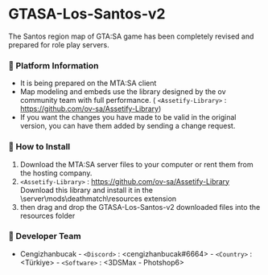 # GTASA-Los-Santos-v2
The Santos region map of GTA:SA game has been completely revised and prepared for role play servers.

### :mega: Platform Information

- It is being prepared on the MTA:SA client
- Map modeling and embeds use the library designed by the ov community team with full performance. ( `<Assetify-Library>` : <https://github.com/ov-sa/Assetify-Library>) 
- If you want the changes you have made to be valid in the original version, you can have them added by sending a change request.


### :mega: How to Install
             
1. Download the MTA:SA server files to your computer or rent them from the hosting company.
2. `<Assetify-Library>` : <https://github.com/ov-sa/Assetify-Library> Download this library and install it in the \server\mods\deathmatch\resources extension
3. then drag and drop the GTASA-Los-Santos-v2 downloaded files into the resources folder


### :mega: Developer Team
- Cengizhanbucak - `<Discord>` : <cengizhanbucak#6664> - `<Country>` : <Türkiye> - `<Software>` : <3DSMax - Photshop6>

